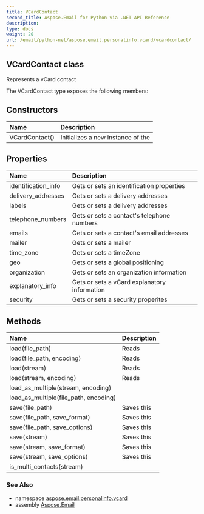 ```yaml
---
title: VCardContact
second_title: Aspose.Email for Python via .NET API Reference
description: 
type: docs
weight: 20
url: /email/python-net/aspose.email.personalinfo.vcard/vcardcontact/
---
```


## VCardContact class

Represents a vCard contact

The VCardContact type exposes the following members:
## Constructors
| Name | Description |
| :- | :- |
|VCardContact()|Initializes a new instance of the|
## Properties
| Name | Description |
| :- | :- |
|identification_info|Gets or sets an identification properties|
|delivery_addresses|Gets or sets a delivery addresses|
|labels|Gets or sets a delivery addresses|
|telephone_numbers|Gets or sets a contact's telephone numbers|
|emails|Gets or sets a contact's email addresses|
|mailer|Gets or sets a mailer|
|time_zone|Gets or sets a timeZone|
|geo|Gets or sets a global positioning|
|organization|Gets or sets an organization information|
|explanatory_info|Gets or sets a vCard explanatory information|
|security|Gets or sets a security properites|
## Methods
| Name | Description |
| :- | :- |
|load(file_path)|Reads|
|load(file_path, encoding)|Reads|
|load(stream)|Reads|
|load(stream, encoding)|Reads|
|load_as_multiple(stream, encoding)|  |
|load_as_multiple(file_path, encoding)|  |
|save(file_path)|Saves this|
|save(file_path, save_format)|Saves this|
|save(file_path, save_options)|Saves this|
|save(stream)|Saves this|
|save(stream, save_format)|Saves this|
|save(stream, save_options)|Saves this|
|is_multi_contacts(stream)|  |

### See Also

* namespace [aspose.email.personalinfo.vcard](/email/python-net/aspose.email.personalinfo.vcard/)
* assembly [Aspose.Email](/slides/python-net/)

